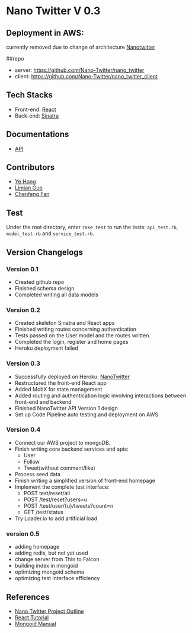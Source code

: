 # Nano Twitter V 0.3

## Deployment in AWS:
currently removed due to change of architecture
[Nanotwitter](http://nanotwitter2019.us-east-2.elasticbeanstalk.com/)

##repo
* server: https://github.com/Nano-Twitter/nano_twitter
* client: https://github.com/Nano-Twitter/nano_twitter_client

## Tech Stacks
* Front-end: [React](https://reactjs.org/)
* Back-end: [Sinatra](http://sinatrarb.com/)

## Documentations
* [API](https://github.com/Nano-Twitter/nano_twitter/blob/master/doc/api.md)

## Contributors
* [Ye Hong](mailto:yehong@brandeis.edu)
* [Limian Guo](mailto:limianguo@brandeis.edu)
* [Chenfeng Fan](mailto:fanc@brandeis.edu)

## Test
Under the root directory, enter `rake test` to run the tests: `api_test.rb`, `model_test.rb` and `service_test.rb`.

## Version Changelogs

### Version 0.1
* Created github repo
* Finished schema design
* Completed writing all data models

### Version 0.2
* Created skeleton Sinatra and React apps
* Finished writing routes concerning authentication
* Tests passed on the User model and the routes written.
* Completed the login, register and home pages
* Heroku deployment failed

### Version 0.3
* Successfully deployed on Heroku: [NanoTwitter](https://nano-twitter-2019.herokuapp.com/)
* Restructured the front-end React app
* Added MobX for state management
* Added routing and authentication logic involving interactions between front-end and backend
* Finished NanoTwitter API Version 1 design
* Set up Code Pipeline auto testing and deployment on AWS

### Version 0.4 
* Connect our AWS project to mongoDB.
* Finish writing core backend services and apis: 
  - User
  - Follow
  - Tweet(without comment/like)
* Process seed data
* Finish writing a simplified version of front-end homepage
* Implement the complete test interface:
  - POST test/reset/all
  - POST /test/reset?users=u
  - POST /test/user/{u}/tweets?count=n
  - GET /test/status
* Try Loader.io to add artificial load

### version 0.5
* adding homepage
* adding redis, but not yet used
* change server from Thin to Falcon
* building index in mongoid
* optimizing mongoid schema
* optimizing test interface efficiency

## References
* [Nano Twitter Project Outline](http://cosi105b.s3-website-us-west-2.amazonaws.com/content/topics/nt/nt_outline.md/) 
* [React Tutorial](https://reactjs.org/tutorial/tutorial.html)
* [Mongoid Manual](https://docs.mongodb.com/mongoid/current/)
